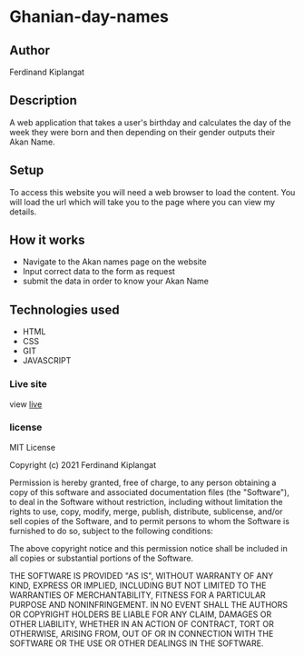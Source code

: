 # Ghanian-day-names
## Author
Ferdinand Kiplangat
## Description
A web application that takes a user's birthday and calculates the day of the week they were born and then depending on their gender outputs their Akan Name.
## Setup
To access this website you will need a web browser to load the content. You will load the url which will take you to the page where you can view my details.
## How it works
* Navigate to the Akan names page on the website
* Input correct data to the form as request
* submit the data in order to know your Akan Name
## Technologies used
* HTML
* CSS
* GIT
* JAVASCRIPT
### Live site
view [live](https://feddykip.github.io/Ghanian-day-names/home.html)
### license
MIT License

Copyright (c) 2021 Ferdinand Kiplangat

Permission is hereby granted, free of charge, to any person obtaining a copy
of this software and associated documentation files (the "Software"), to deal
in the Software without restriction, including without limitation the rights
to use, copy, modify, merge, publish, distribute, sublicense, and/or sell
copies of the Software, and to permit persons to whom the Software is
furnished to do so, subject to the following conditions:

The above copyright notice and this permission notice shall be included in all
copies or substantial portions of the Software.

THE SOFTWARE IS PROVIDED "AS IS", WITHOUT WARRANTY OF ANY KIND, EXPRESS OR
IMPLIED, INCLUDING BUT NOT LIMITED TO THE WARRANTIES OF MERCHANTABILITY,
FITNESS FOR A PARTICULAR PURPOSE AND NONINFRINGEMENT. IN NO EVENT SHALL THE
AUTHORS OR COPYRIGHT HOLDERS BE LIABLE FOR ANY CLAIM, DAMAGES OR OTHER
LIABILITY, WHETHER IN AN ACTION OF CONTRACT, TORT OR OTHERWISE, ARISING FROM,
OUT OF OR IN CONNECTION WITH THE SOFTWARE OR THE USE OR OTHER DEALINGS IN THE
SOFTWARE.
